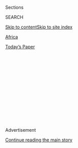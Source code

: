 <div id="app">

<div>

<div>

<div>

<div class="NYTAppHideMasthead css-1q2w90k e1suatyy0">

<div class="section css-ui9rw0 e1suatyy2">

<div class="css-eph4ug er09x8g0">

<div class="css-6n7j50">

</div>

<span class="css-1dv1kvn">Sections</span>

<div class="css-10488qs">

<span class="css-1dv1kvn">SEARCH</span>

</div>

[Skip to content](#site-content)[Skip to site
index](#site-index)

</div>

<div id="masthead-section-label" class="css-1wr3we4 eaxe0e00">

[Africa](https://www.nytimes.com/section/world/africa)

</div>

<div class="css-10698na e1huz5gh0">

</div>

</div>

<div id="masthead-bar-one" class="section hasLinks css-15hmgas e1csuq9d3">

<div class="css-uqyvli e1csuq9d0">

</div>

<div class="css-1uqjmks e1csuq9d1">

</div>

<div class="css-9e9ivx">

[](https://myaccount.nytimes.com/auth/login?response_type=cookie&client_id=vi)

</div>

<div class="css-1bvtpon e1csuq9d2">

[Today’s
Paper](https://www.nytimes.com/section/todayspaper)

</div>

</div>

</div>

</div>

<div data-aria-hidden="false">

<div id="site-content" data-role="main">

<div>

<div class="css-1aor85t" style="opacity:0.000000001;z-index:-1;visibility:hidden">

<div class="css-1hqnpie">

<div class="css-epjblv">

<span class="css-17xtcya">[Africa](/section/world/africa)</span><span class="css-x15j1o">|</span><span class="css-fwqvlz">Denis
Goldberg, South African Freedom Fighter, Is Dead at
87</span>

</div>

<div class="css-k008qs">

<div class="css-1iwv8en">

<span class="css-18z7m18"></span>

<div>

</div>

</div>

<span class="css-1n6z4y">https://nyti.ms/2WhbG5G</span>

<div class="css-1705lsu">

<div class="css-4xjgmj">

<div class="css-4skfbu" data-role="toolbar" data-aria-label="Social Media Share buttons, Save button, and Comments Panel with current comment count" data-testid="share-tools">

  - 
  - 
  - 
  - 
    
    <div class="css-6n7j50">
    
    </div>

  - 

</div>

</div>

</div>

</div>

</div>

</div>

<div id="NYT_TOP_BANNER_REGION" class="css-13pd83m">

</div>

<div id="top-wrapper" class="css-1sy8kpn">

<div id="top-slug" class="css-l9onyx">

Advertisement

</div>

[Continue reading the main
story](#after-top)

<div class="ad top-wrapper" style="text-align:center;height:100%;display:block;min-height:250px">

<div id="top" class="place-ad" data-position="top" data-size-key="top">

</div>

</div>

<div id="after-top">

</div>

</div>

<div>

<div id="sponsor-wrapper" class="css-1hyfx7x">

<div id="sponsor-slug" class="css-19vbshk">

Supported by

</div>

[Continue reading the main
story](#after-sponsor)

<div id="sponsor" class="ad sponsor-wrapper" style="text-align:center;height:100%;display:block">

</div>

<div id="after-sponsor">

</div>

</div>

<div class="css-186x18t">

</div>

<div class="css-1vkm6nb ehdk2mb0">

# Denis Goldberg, South African Freedom Fighter, Is Dead at 87

</div>

He was the only white defendant to be convicted alongside Nelson Mandela
and others in 1964 for resisting apartheid. He spent 22 years in prison.

<div class="css-79elbk" data-testid="photoviewer-wrapper">

<div class="css-z3e15g" data-testid="photoviewer-wrapper-hidden">

</div>

<div class="css-1a48zt4 ehw59r15" data-testid="photoviewer-children">

![<span class="css-16f3y1r e13ogyst0" data-aria-hidden="true">Denis
Goldberg with Nelson Mandela in 2010. Mr. Goldberg’s career, first in
the armed resistance movement and later in the post-apartheid era,
encapsulated much of his country’s modern
history.</span><span class="css-cnj6d5 e1z0qqy90" itemprop="copyrightHolder"><span class="css-1ly73wi e1tej78p0">Credit...</span><span><span>Debbie
Yazbek/Nelson Mandela
Foundation</span></span></span>](https://static01.nyt.com/images/2020/05/09/obituaries/09Goldberg-obit2/07Goldberg2-articleLarge.jpg?quality=75&auto=webp&disable=upscale)

</div>

</div>

<div class="css-18e8msd">

<div class="css-vp77d3 epjyd6m0">

<div class="css-1baulvz">

By [<span class="css-1baulvz last-byline" itemprop="name">Alan
Cowell</span>](https://www.nytimes.com/by/alan-cowell)

</div>

</div>

  - 
    
    <div class="css-ld3wwf e16638kd2">
    
    May 8,
    2020
    
    </div>

  - 
    
    <div class="css-4xjgmj">
    
    <div class="css-d8bdto" data-role="toolbar" data-aria-label="Social Media Share buttons, Save button, and Comments Panel with current comment count" data-testid="share-tools">
    
      - 
      - 
      - 
      - 
        
        <div class="css-6n7j50">
        
        </div>
    
      - 
    
    </div>
    
    </div>

</div>

</div>

<div class="section meteredContent css-1r7ky0e" name="articleBody" itemprop="articleBody">

<div class="css-1fanzo5 StoryBodyCompanionColumn">

<div class="css-53u6y8">

Denis Goldberg, one of two surviving political activists convicted in
the so-called Rivonia Trial, which put Nelson Mandela and seven others
in prison for many years and proved a turning-point in South Africa’s
long struggle against apartheid, died on April 29 in Cape Town. He was
87.

His family, in confirming the death, said he had been treated for lung
cancer.

Mr. Goldberg’s career, first in the armed resistance movement and later
in the post-apartheid era, encapsulated much of his country’s modern
history, from the racial nuances of the struggle against white minority
rule to the reluctant acknowledgment of — and disillusion with — the
corruption that became a byword in early 21st-century South Africa.

At the trial, which lasted from 1963 to 1964, many of those accused of
sabotage were expecting the death sentence. Indeed, in a celebrated
address from the dock, Mr. Mandela said his ideal of a democratic and
free South Africa was, “if needs be, an ideal for which I am prepared to
die.”

When Judge Quartus de Wet pronounced life sentences on eight defendants,
Mr. Goldberg’s mother, Annie Goldberg, who was in the public gallery,
did not hear what he said.

</div>

</div>

<div class="css-1fanzo5 StoryBodyCompanionColumn">

<div class="css-53u6y8">

“Denis, what is it?” she called out. “What did the judge say?”

Mr. Goldberg replied: “Life\! Life is wonderful\!”

In all, 11 people faced charges as the trial approached. Of those, the
state withdrew its accusations against one potential defendant, [Robert
Hepple](https://www.theguardian.com/law/2015/aug/26/sir-bob-hepple), and
he was released. Two others — [Lionel
Bernstein](https://www.theguardian.com/news/2002/jun/26/guardianobituaries1),
who was known as Rusty, and [James
Kantor](https://www.sahistory.org.za/people/james-kantor) — were
acquitted. All three fled to London.

</div>

</div>

<div class="css-79elbk" data-testid="photoviewer-wrapper">

<div class="css-z3e15g" data-testid="photoviewer-wrapper-hidden">

</div>

<div class="css-1a48zt4 ehw59r15" data-testid="photoviewer-children">

![<span class="css-16f3y1r e13ogyst0" data-aria-hidden="true">The eight
defendants convicted in the Rivonia Trial in South Africa in the early
1960s. Top row, from left: Nelson Mandela, Walter Sisulu, Govan Mbeki
and Raymond Mhlaba. Bottom row, from left: Elias Motsoaledi, Andrew
Mlangeni, Ahmed Kathrada and Dennis
Goldberg.</span><span class="css-cnj6d5 e1z0qqy90" itemprop="copyrightHolder"><span class="css-1ly73wi e1tej78p0">Credit...</span><span>Radu
Sigheti/Reuters</span></span>](https://static01.nyt.com/images/2020/05/09/obituaries/09Goldberg-obit6/merlin_172059192_8bc8761b-5bc5-4c1a-ad1e-c5d7023024e1-articleLarge.jpg?quality=75&auto=webp&disable=upscale)

</div>

</div>

<div class="css-1fanzo5 StoryBodyCompanionColumn">

<div class="css-53u6y8">

Those convicted along with Mr. Mandela and Mr. Goldberg were [Walter
Sisulu](https://www.nytimes.com/2003/05/06/world/walter-sisulu-mandela-mentor-and-comrade-dies-at-90.html),
[Govan
Mbeki](https://www.nytimes.com/2001/08/31/world/govan-mbeki-91-an-enemy-of-apartheid-system-dies.html),
[Raymond
Mhlaba](https://www.theguardian.com/news/2005/feb/25/guardianobituaries.southafrica),
[Elias
Motsoaledi](https://www.sahistory.org.za/people/elias-mathope-motsoaledi),
[Andrew
Mlangeni](https://www.sahistory.org.za/people/andrew-mokete-mlangeni)
and [Ahmed
Kathrada](https://www.nytimes.com/2017/03/28/world/africa/ahmed-kathrada-dies-nelson-mandela.html).
With Mr. Goldberg’s death, the sole survivor of those convicted is Mr.
Mlangeni, now 94.

At 31 Mr. Goldberg was the youngest of those convicted and the only
white person among them.

The hearings came at a crucial juncture in South African history. The
authorities there had increasingly resorted to force in suppressing
opposition to apartheid, the white rulers’ draconian system of racial
separation, and their adversaries had turned to armed struggle in
response. The trial was intended to crush and silence Mr. Mandela and
his followers.

</div>

</div>

<div class="css-1fanzo5 StoryBodyCompanionColumn">

<div class="css-53u6y8">

But the prisoners turned the occasion into a global indictment of
apartheid, particularly with Mr. Mandela’s speech from the dock.

“It was the most important trial in South Africa’s history,” Nick
Stadlen, a former High Court judge in Britain who made a documentary
film about the trial in 2017 that featured Mr. Goldberg and others,
[wrote in The
Guardian](https://www.theguardian.com/commentisfree/2020/may/03/denis-goldberg-the-man-who-offered-to-sign-his-own-death-warrant-to-save-nelson-mandela)
after Mr. Goldberg’s death.

The origins of the trial date to July 1963, when the South African
security forces raided [Liliesleaf Farm](http://www.liliesleaf.co.za/),
a hideout in the Rivonia district in the northern suburbs of
Johannesburg. Members of [mKhonto we
Sizwe](https://www.sahistory.org.za/article/umkhonto-wesizwe-mk) (Spear
of the Nation), the clandestine military wing of the African National
Congress — both of them outlawed organizations — were meeting there when
the police stormed in. At the time, Mr. Goldberg, a member of the banned
South African Communist Party, had been a technical officer in the
military unit, cloaking his sabotage activities behind a day job in the
construction of a power station in Cape
Town.

</div>

</div>

<div class="css-79elbk" data-testid="photoviewer-wrapper">

<div class="css-z3e15g" data-testid="photoviewer-wrapper-hidden">

</div>

<div class="css-1a48zt4 ehw59r15" data-testid="photoviewer-children">

<div class="css-1xdhyk6 erfvjey0">

<span class="css-1ly73wi e1tej78p0">Image</span>

<div class="css-zjzyr8">

<div data-testid="lazyimage-container" style="height:256.4888888888889px">

</div>

</div>

</div>

<span class="css-16f3y1r e13ogyst0" data-aria-hidden="true">Mr.
Goldberg, center, and others who had been involved in the anti-apartheid
struggle spoke to the news media in 2001 at Liliesleaf Farm, which had
been a hideout for Mr. Mandela and other freedom fighters in the Rivonia
district north of Johannesburg. The others, from left, were Lionel
Bernstein, Andrew Mlangeni, Raymond Mhlaba and Arthur
Goldreich.</span><span class="css-cnj6d5 e1z0qqy90" itemprop="copyrightHolder"><span class="css-1ly73wi e1tej78p0">Credit...</span><span>Juda
Ngwenya/Reuters</span></span>

</div>

</div>

<div class="css-1fanzo5 StoryBodyCompanionColumn">

<div class="css-53u6y8">

Many of the documents produced at the trial had been written by him.
Indeed, he offered to assume responsibility for all the charges so that
his co-defendants could be acquitted. But they rejected his offer.

Before the trial, Mr. Goldberg was interrogated and threatened in a
police effort to secure confessions or persuade their captives to
testify against their fellow detainees. Under harsh laws permitting
detention without trial for 90 days, Mr. Goldberg’s wife, Esmé Goldberg,
was also held for many days.

Even Mr. Goldberg’s sentencing did not escape the strictures of
apartheid. While Mr. Mandela and six defendants were sent to serve their
sentences on Robben Island, off Cape Town, Mr. Goldberg was ordered to
the Central Prison in Pretoria, the administrative capital.

</div>

</div>

<div class="css-1fanzo5 StoryBodyCompanionColumn">

<div class="css-53u6y8">

In more recent times the facility has been known as the prison where the
Olympic and Paralympic sprinter Oscar Pistorius served part of a
sentence for killing his girlfriend, Reeva Steenkamp. It is also the
setting for a 2020 movie [“Escape from
Pretoria,”](https://variety.com/2020/film/reviews/escape-from-pretoria-film-review-daniel-radcliffe-1203525520/)starring
Daniel Ratcliffe, which chronicles a real-life breakout by three
prisoners in 1979. Mr. Goldberg, who helped facilitate the escape but
did not participate in it, was played in the film by Ian Hart, an
English
actor.

</div>

</div>

<div class="css-79elbk" data-testid="photoviewer-wrapper">

<div class="css-z3e15g" data-testid="photoviewer-wrapper-hidden">

</div>

<div class="css-1a48zt4 ehw59r15" data-testid="photoviewer-children">

<div class="css-1xdhyk6 erfvjey0">

<span class="css-1ly73wi e1tej78p0">Image</span>

<div class="css-zjzyr8">

<div data-testid="lazyimage-container" style="height:257.77777777777777px">

</div>

</div>

</div>

<span class="css-16f3y1r e13ogyst0" data-aria-hidden="true">The entrance
to the former prison on Robben Island, off Cape Town, where Mr. Mandela
and other South African political prisoners were held for many years.
Mr. Goldberg was sent to the Central Prison in
Pretoria.</span><span class="css-cnj6d5 e1z0qqy90" itemprop="copyrightHolder"><span class="css-1ly73wi e1tej78p0">Credit...</span><span>Rodger
Bosch/Agence France-Presse — Getty Images</span></span>

</div>

</div>

<div class="css-1fanzo5 StoryBodyCompanionColumn">

<div class="css-53u6y8">

Mr. Goldberg remained in prison until 1985, serving 22 years, during
which he was allowed visits by his wife amounting to only a few hours in
the entire period of his incarceration. The few letters he was allowed
to send were intercepted or censored. He studied law while behind bars.

Mr. Mandela was freed in 1990 as part of the maneuvering that led to
South Africa’s first democratic, all-race election in 1994.

Early in his sentence Mr. Goldberg tended to the terminally ill fellow
prisoner [Abram
Fischer](https://www.sahistory.org.za/people/abram-bram-fischer), who
was known as Bram, a lawyer of Afrikaner descent who had led the Rivonia
defendants’ defense and who had himself been tried and jailed in 1966 on
charges of conspiring to overthrow the government and furthering the
aims of communism. He was found to have cancer in 1974.

In the final stages of Mr. Fischer’s incarceration, the prison
authorities allowed Mr. Goldberg to spend nights in his cell to nurse
him, as Mr. Goldberg recounted in his 2016 memoir, “A Life for Freedom.”
Mr. Fischer was allowed to be placed under house arrest at his brother’s
home only in 1975, a few weeks before his death.

</div>

</div>

<div class="css-1fanzo5 StoryBodyCompanionColumn">

<div class="css-53u6y8">

Denis Theodore Goldberg was born in Cape Town on April 11, 1933, to
English-born Jewish parents, Sam and Annie (Fineberg) Goldberg. His
mother was a seamstress, his father a truck driver. The couple’s
forebears were active Communists who had fled Lithuania to escape
Russian pogroms, and their son inherited their ideology. After Hitler
invaded Poland in 1939, he recalled, his teachers and fellow schoolmates
in South Africa taunted him for being
Jewish.

</div>

</div>

<div class="css-79elbk" data-testid="photoviewer-wrapper">

<div class="css-z3e15g" data-testid="photoviewer-wrapper-hidden">

</div>

<div class="css-1a48zt4 ehw59r15" data-testid="photoviewer-children">

<div class="css-1xdhyk6 erfvjey0">

<span class="css-1ly73wi e1tej78p0">Image</span>

<div class="css-zjzyr8">

<div data-testid="lazyimage-container" style="height:257.77777777777777px">

</div>

</div>

</div>

<span class="css-16f3y1r e13ogyst0" data-aria-hidden="true">Mr. Goldberg
in 2013 at Liliesleaf Farm. A raid there by the police in 1963 led to
his arrest, conviction and 22-year
imprisonment.</span><span class="css-cnj6d5 e1z0qqy90" itemprop="copyrightHolder"><span class="css-1ly73wi e1tej78p0">Credit...</span><span>Christopher
Furlong/Getty Images</span></span>

</div>

</div>

<div class="css-1fanzo5 StoryBodyCompanionColumn">

<div class="css-53u6y8">

Mr. Goldberg grew up in a blue-collar, mixed-race neighborhood of Cape
Town, but in his teens South Africa’s National Party won elections in
1948 and began erecting the system known as apartheid.

In his early 20s he joined several left-wing and anti-apartheid
movements, including the South African Communist Party. During this
period he met Esmé Bodenstein, a fellow member of a multiracial group
called the Modern Youth Society. They married in 1954 and had two
children, Hilary and David. Ms. Goldberg, a physiotherapist, [died
in 2000](https://www.theguardian.com/news/2000/mar/08/guardianobituaries),
and their daughter died at 47 in 2002, the same year Mr. Goldberg
married Edelgard Nkobi. Ms. Nkobi died in 2006. He is survived by his
son.

At the University of Cape Town, Mr. Goldberg studied civil engineering
and graduated in 1955. He was first detained, along with his mother,
during the state of emergency following the [Sharpeville
massacre](https://www.sahistory.org.za/article/sharpeville-massacre-21-march-1960)
of March 1960, when police opened fire on protesters and killed 69 of
them.

He joined the mKhonto we Sizwe military unit in 1961 with the job of
building weapons and explosives to sabotage electric power pylons and
other targets. At the time of his arrest in 1963 he had been expecting
to be spirited out of the country for training by the East Bloc
countries that supported Mr. Mandela’s armed struggle.

Mr. Goldberg was granted release from prison in 1985 under an agreement
with the white authorities that he renounce violence. “I reckoned I had
been in prison long enough,” he wrote in his memoir. His daughter,
Hilary, who was living at the time in Israel, had campaigned for his
release.

As soon as he was out of prison he left South Africa for London, where
he worked for the African National Congress and raised funds for
charities. He returned to live in South Africa only in 2002 and worked
there as a ministerial aide. He became a fierce critic of corruption
among the political elite that had grown around President Jacob Zuma,
who resigned in 2018.

</div>

</div>

<div class="css-1fanzo5 StoryBodyCompanionColumn">

<div class="css-53u6y8">

Mr. Goldberg devoted much of his final years to promoting an arts and
educational center called the Denis Goldberg House of Hope in the town
of Hout Bay near Cape Town. The center reflected his conviction, [he
told The Guardian
in 2017](https://www.theguardian.com/global-development/2017/nov/12/denis-goldberg-south-africa-anc-nelson-mandela-jacob-zuma),
that “people matter.”

“I feel the whole point of being in politics is about people,” he said.
“For me it’s not about power.”

</div>

</div>

</div>

<div>

</div>

<div>

</div>

<div>

</div>

<div>

<div id="bottom-wrapper" class="css-1ede5it">

<div id="bottom-slug" class="css-l9onyx">

Advertisement

</div>

[Continue reading the main
story](#after-bottom)

<div id="bottom" class="ad bottom-wrapper" style="text-align:center;height:100%;display:block;min-height:90px">

</div>

<div id="after-bottom">

</div>

</div>

</div>

</div>

</div>

## Site Index

<div>

</div>

## Site Information Navigation

  - [© <span>2020</span> <span>The New York Times
    Company</span>](https://help.nytimes.com/hc/en-us/articles/115014792127-Copyright-notice)

<!-- end list -->

  - [NYTCo](https://www.nytco.com/)
  - [Contact
    Us](https://help.nytimes.com/hc/en-us/articles/115015385887-Contact-Us)
  - [Work with us](https://www.nytco.com/careers/)
  - [Advertise](https://nytmediakit.com/)
  - [T Brand Studio](http://www.tbrandstudio.com/)
  - [Your Ad
    Choices](https://www.nytimes.com/privacy/cookie-policy#how-do-i-manage-trackers)
  - [Privacy](https://www.nytimes.com/privacy)
  - [Terms of
    Service](https://help.nytimes.com/hc/en-us/articles/115014893428-Terms-of-service)
  - [Terms of
    Sale](https://help.nytimes.com/hc/en-us/articles/115014893968-Terms-of-sale)
  - [Site
    Map](https://spiderbites.nytimes.com)
  - [Help](https://help.nytimes.com/hc/en-us)
  - [Subscriptions](https://www.nytimes.com/subscription?campaignId=37WXW)

</div>

</div>

</div>

</div>
